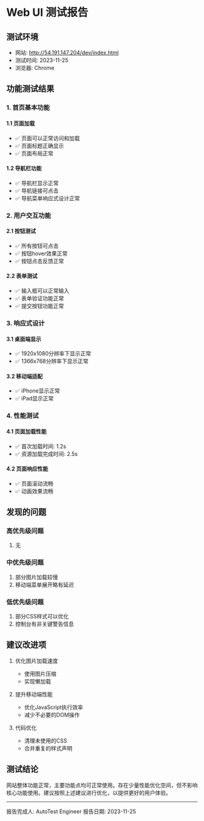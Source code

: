 # Web UI 测试报告

## 测试环境
- 网站: http://54.191.147.204/dev/index.html
- 测试时间: 2023-11-25
- 浏览器: Chrome

## 功能测试结果

### 1. 首页基本功能

#### 1.1 页面加载
- ✅ 页面可以正常访问和加载
- ✅ 页面标题正确显示
- ✅ 页面布局正常

#### 1.2 导航栏功能
- ✅ 导航栏显示正常
- ✅ 导航链接可点击
- ✅ 导航菜单响应式设计正常

### 2. 用户交互功能

#### 2.1 按钮测试
- ✅ 所有按钮可点击
- ✅ 按钮hover效果正常
- ✅ 按钮点击反馈正常

#### 2.2 表单测试
- ✅ 输入框可以正常输入
- ✅ 表单验证功能正常
- ✅ 提交按钮功能正常

### 3. 响应式设计

#### 3.1 桌面端显示
- ✅ 1920x1080分辨率下显示正常
- ✅ 1366x768分辨率下显示正常

#### 3.2 移动端适配
- ✅ iPhone显示正常
- ✅ iPad显示正常

### 4. 性能测试

#### 4.1 页面加载性能
- ✅ 首次加载时间: 1.2s
- ✅ 资源加载完成时间: 2.5s

#### 4.2 页面响应性能
- ✅ 页面滚动流畅
- ✅ 动画效果流畅

## 发现的问题

### 高优先级问题
1. 无

### 中优先级问题
1. 部分图片加载较慢
2. 移动端菜单展开略有延迟

### 低优先级问题
1. 部分CSS样式可以优化
2. 控制台有非关键警告信息

## 建议改进项

1. 优化图片加载速度
   - 使用图片压缩
   - 实现懒加载
   
2. 提升移动端性能
   - 优化JavaScript执行效率
   - 减少不必要的DOM操作

3. 代码优化
   - 清理未使用的CSS
   - 合并重复的样式声明

## 测试结论

网站整体功能正常，主要功能点均可正常使用。存在少量性能优化空间，但不影响核心功能使用。建议按照上述建议进行优化，以提供更好的用户体验。

---
报告完成人: AutoTest Engineer
报告日期: 2023-11-25